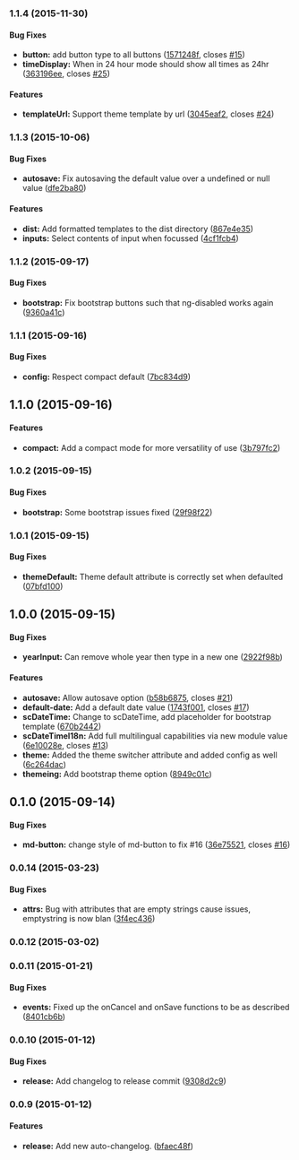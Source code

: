 ### 1.1.4 (2015-11-30)


#### Bug Fixes

* **button:** add button type to all buttons ([1571248f](git://github.com/simeonc/sc-date-time.git/commit/1571248fdf6eaf418a92f013c43c237b3f9de312), closes [#15](git://github.com/simeonc/sc-date-time.git/issues/15))
* **timeDisplay:** When in 24 hour mode should show all times as 24hr ([363196ee](git://github.com/simeonc/sc-date-time.git/commit/363196ee55db97439b4b02b30649ecac68cfc192), closes [#25](git://github.com/simeonc/sc-date-time.git/issues/25))


#### Features

* **templateUrl:** Support theme template by url ([3045eaf2](git://github.com/simeonc/sc-date-time.git/commit/3045eaf2abab3706b35eb139c5e3d07421dec31f), closes [#24](git://github.com/simeonc/sc-date-time.git/issues/24))


### 1.1.3 (2015-10-06)


#### Bug Fixes

* **autosave:** Fix autosaving the default value over a undefined or null value ([dfe2ba80](git://github.com/simeonc/sc-date-time.git/commit/dfe2ba80d132576d1a345e9d276812d8e2241cb6))


#### Features

* **dist:** Add formatted templates to the dist directory ([867e4e35](git://github.com/simeonc/sc-date-time.git/commit/867e4e3581ccf75ecddb805a1e1779f4ee6c20b1))
* **inputs:** Select contents of input when focussed ([4cf1fcb4](git://github.com/simeonc/sc-date-time.git/commit/4cf1fcb4cb839585a76e110e529b8ce490a4482f))


### 1.1.2 (2015-09-17)


#### Bug Fixes

* **bootstrap:** Fix bootstrap buttons such that ng-disabled works again ([9360a41c](git://github.com/simeonc/sc-date-time.git/commit/9360a41ccb3aae043a7b5b74753f9927d2ab6bee))


### 1.1.1 (2015-09-16)


#### Bug Fixes

* **config:** Respect compact default ([7bc834d9](git://github.com/simeonc/sc-date-time.git/commit/7bc834d996502f92b08da3769a610c6e4c9aed59))


## 1.1.0 (2015-09-16)


#### Features

* **compact:** Add a compact mode for more versatility of use ([3b797fc2](git://github.com/simeonc/sc-date-time.git/commit/3b797fc2b655ff451f1be560520beca868bb975e))


### 1.0.2 (2015-09-15)


#### Bug Fixes

* **bootstrap:** Some bootstrap issues fixed ([29f98f22](git://github.com/simeonc/sc-date-time.git/commit/29f98f228b2201773346ed75af23c06e909d6cfa))


### 1.0.1 (2015-09-15)


#### Bug Fixes

* **themeDefault:** Theme default attribute is correctly set when defaulted ([07bfd100](git://github.com/simeonc/sc-date-time.git/commit/07bfd100b1238dce546bf2eeae1276beb41b4f4d))


## 1.0.0 (2015-09-15)


#### Bug Fixes

* **yearInput:** Can remove whole year then type in a new one ([2922f98b](git://github.com/simeonc/sc-date-time.git/commit/2922f98b6de2e2308c4cafc02a5fdc8cd9934de4))


#### Features

* **autosave:** Allow autosave option ([b58b6875](git://github.com/simeonc/sc-date-time.git/commit/b58b6875a56f422c2ad1605cfd64e20db341800b), closes [#21](git://github.com/simeonc/sc-date-time.git/issues/21))
* **default-date:** Add a default date value ([1743f001](git://github.com/simeonc/sc-date-time.git/commit/1743f001098f2b10e57bf91ca8a816369a53d792), closes [#17](git://github.com/simeonc/sc-date-time.git/issues/17))
* **scDateTime:** Change to scDateTime, add placeholder for bootstrap template ([670b2442](git://github.com/simeonc/sc-date-time.git/commit/670b2442e0005cfc6b8a454fa4eeda12f99cdc5f))
* **scDateTimeI18n:** Add full multilingual capabilities via new module value ([6e10028e](git://github.com/simeonc/sc-date-time.git/commit/6e10028e239f4008100ddfac369ce999c1f5fd59), closes [#13](git://github.com/simeonc/sc-date-time.git/issues/13))
* **theme:** Added the theme switcher attribute and added config as well ([6c264dac](git://github.com/simeonc/sc-date-time.git/commit/6c264dacae05b24fc6e1e083d08f218a7449b6ea))
* **themeing:** Add bootstrap theme option ([8949c01c](git://github.com/simeonc/sc-date-time.git/commit/8949c01c8ccea7a73724a42594a7b85e35a1d321))


## 0.1.0 (2015-09-14)


#### Bug Fixes

* **md-button:** change style of md-button to fix #16 ([36e75521](git://github.com/simeonc/md-date-time.git/commit/36e755217893e6a830a2324caf17b069d7b63b30), closes [#16](git://github.com/simeonc/md-date-time.git/issues/16))


### 0.0.14 (2015-03-23)


#### Bug Fixes

* **attrs:** Bug with attributes that are empty strings cause issues, emptystring is now blan ([3f4ec436](git://github.com/simeonc/md-date-time.git/commit/3f4ec436beb3e0bef3d6b61ea5b677533ea47fb8))


### 0.0.12 (2015-03-02)


### 0.0.11 (2015-01-21)


#### Bug Fixes

* **events:** Fixed up the onCancel and onSave functions to be as described ([8401cb6b](git://github.com/simeonc/md-date-time.git/commit/8401cb6b8f9b0a056f3c2fbb9aba4cdb8a3ef222))


### 0.0.10 (2015-01-12)


#### Bug Fixes

* **release:** Add changelog to release commit ([9308d2c9](git://github.com/simeonc/md-date-time.git/commit/9308d2c9270b7131394afb8d00a62132d3a5693d))


### 0.0.9 (2015-01-12)


#### Features

* **release:** Add new auto-changelog. ([bfaec48f](git://github.com/simeonc/md-date-time.git/commit/bfaec48feb8cf498064a4d055bac50a69117d85c))

